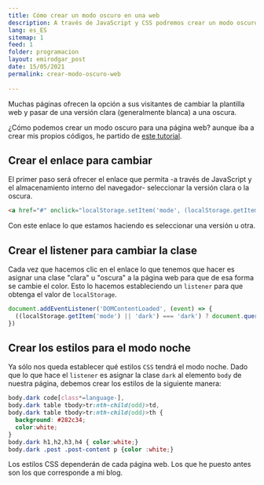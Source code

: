 ```yaml
---
title: Cómo crear un modo oscuro en una web
description: A través de JavaScript y CSS podremos crear un modo oscuro sencillo para nuestra página web
lang: es_ES
sitemap: 1
feed: 1
folder: programacion
layout: emirodgar_post
date: 15/05/2021
permalink: crear-modo-oscuro-web
  
---
```


Muchas páginas ofrecen la opción a sus visitantes de cambiar la plantilla web y pasar de una versión clara (generalmente blanca) a una oscura. 

¿Cómo podemos crear un modo oscuro para una página web? aunque iba a crear mis propios códigos, he partido de [este tutorial](https://flaviocopes.com/dark-mode/).

## Crear el enlace para cambiar

El primer paso será ofrecer el enlace que permita -a través de JavaScript y el almacenamiento interno del navegador- seleccionar la versión clara o la oscura.

```html
<a href="#" onclick="localStorage.setItem('mode', (localStorage.getItem('mode') || 'dark') === 'dark' ? 'light' : 'dark'); localStorage.getItem('mode') === 'dark' ? document.querySelector('body').classList.add('dark') : document.querySelector('body').classList.remove('dark')" title="Dark/light">Modo oscuro</a>
```

Con este enlace lo que estamos haciendo es seleccionar una versión u otra. 

## Crear el listener para cambiar la clase

Cada vez que hacemos clic en el enlace lo que tenemos que hacer es asignar una clase "clara" u "oscura" a la página web para que de esa forma se cambie el color. Esto lo hacemos estableciendo un `listener` para que obtenga el valor de `localStorage`.

```js
document.addEventListener('DOMContentLoaded', (event) => {
  ((localStorage.getItem('mode') || 'dark') === 'dark') ? document.querySelector('body').classList.add('dark') : document.querySelector('body').classList.remove('dark')
})
```

## Crear los estilos para el modo noche

Ya sólo nos queda establecer qué estilos `CSS` tendrá el modo noche. Dado que lo que hace el `listener` es asignar la clase `dark` al elemento `body` de nuestra página, debemos crear los estilos de la siguiente manera:

```css
body.dark code[class*=language-],
body.dark table tbody>tr:nth-child(odd)>td,
body.dark table tbody>tr:nth-child(odd)>th {
  background: #282c34;
  color:white;
}
body.dark h1,h2,h3,h4 { color:white;}
body.dark .post .post-content p {color :white;} 
```

Los estilos CSS dependerán de cada página web. Los que he puesto antes son los que corresponde a mi blog.
<!--stackedit_data:
eyJoaXN0b3J5IjpbLTE2MzMxMzcxODMsMTAxNDI4Mzc4OCwtMT
Y4NDA5OTAzOCwtMTc2MDA5Nzg1MF19
-->